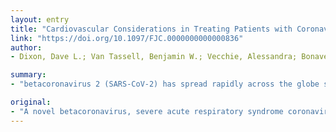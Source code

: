 ```yaml
---
layout: entry
title: "Cardiovascular Considerations in Treating Patients with Coronavirus (COVID-19)"
link: "https://doi.org/10.1097/FJC.0000000000000836"
author:
- Dixon, Dave L.; Van Tassell, Benjamin W.; Vecchie, Alessandra; Bonaventura, Aldo; Talasaz, Azita; Kakavand, Hesam; D'Ascenzo, Fabrizio; Perciaccante, Antonio; Castagno, Davide; Ammirati, Enrico; Biondi-Zoccai, Giuseppe; Stevens, Michael; Abbate, Antonio

summary:
- "betacoronavirus 2 (SARS-CoV-2) has spread rapidly across the globe since December 2019. Coronavirus disease 2019 (COVID-19) has a significantly higher mortality rate than seasonal influenza. Adverse cardiovascular sequalae, such as myocarditis, acute myocard infarction, and heart failure, have been reported. No established treatment is currently available; however, several therapies are being used off-label and evaluated in ongoing clinical trials."

original:
- "A novel betacoronavirus, severe acute respiratory syndrome coronavirus 2 (SARS-CoV-2), has spread rapidly across the globe since December 2019. Coronavirus disease 2019 (COVID-19) has a significantly higher mortality rate than seasonal influenza and has disproportionately affected older adults, especially those with cardiovascular disease and related risk factors. Adverse cardiovascular sequalae, such has myocarditis, acute myocardial infarction, and heart failure, have been reported in patients with COVID-19. No established treatment is currently available; however, several therapies, including remdesivir, hydroxychloroquine and chloroquine, and interleukin (IL)-6 inhibitors, are being used off-label and evaluated in ongoing clinical trials. Considering these therapies are not familiar to cardiovascular clinicians managing these patients, this review describes the pharmacology of these therapies in the context of their use in patients with cardiovascular-related conditions."
---
```


